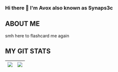 

### Hi there 👋 I'm Avox also known as Synaps3c 




## ABOUT ME
smh here to flashcard me again




## MY GIT STATS
<img src="https://github-readme-stats.vercel.app/api?username=avoxsec&&show_icons=true&count_private=true&theme=radical"/>|<img src="https://github-readme-streak-stats.herokuapp.com/?user=avoxsec&theme=radical"/>|
|---|---|

